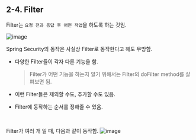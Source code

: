 ## 2-4. Filter

Filter는 `요청 전과 응답 후 어떤 작업`을 하도록 하는 것임.

![image](https://user-images.githubusercontent.com/80656733/155106878-d64ba544-8ddf-489d-adc6-816bcde7541b.png)

Spring Security의 동작은 사실상 Filter로 동작한다고 해도 무방함.

- 다양한 Filter들이 각자 다른 기능을 함.
    > Filter가 어떤 기능을 하는지 알기 위해서는 Filter의 doFilter method를 살펴보면 됨.

- 이런 Filter들은 제외할 수도, 추가할 수도 있음.

- Filter에 동작하는 순서를 정해줄 수 있음.

<br>

Filter가 여러 개 일 때, 다음과 같이 동작함.
![image](https://user-images.githubusercontent.com/80656733/155108797-6fa23fe8-cc66-4514-a3a4-e8dc4cf33e19.png)

